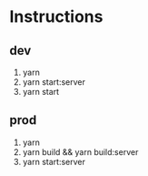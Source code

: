 # Instructions

## dev

1. yarn
2. yarn start:server
3. yarn start

## prod

1. yarn
2. yarn build && yarn build:server
3. yarn start:server
